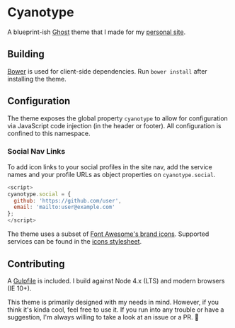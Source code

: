 # Cyanotype

A blueprint-ish [Ghost](https://ghost.org/) theme that I made for my [personal site](https://colekettler.com/).

## Building

[Bower](http://bower.io/) is used for client-side dependencies. Run `bower install` after installing the theme.

## Configuration

The theme exposes the global property `cyanotype` to allow for configuration via JavaScript code injection (in the header or footer). All configuration is confined to this namespace.

### Social Nav Links

To add icon links to your social profiles in the site nav, add the service names and your profile URLs as object properties on `cyanotype.social`.

```javascript
<script>
cyanotype.social = {
  github: 'https://github.com/user',
  email: 'mailto:user@example.com'
};
</script>
```

The theme uses a subset of [Font Awesome's brand icons](https://fortawesome.github.io/Font-Awesome/icons/#brand). Supported services can be found in the [icons stylesheet](https://github.com/ColeKettler/cyanotype/blob/master/assets/css/icons.css).

## Contributing

A [Gulpfile](http://gulpjs.com/) is included. I build against Node 4.x (LTS) and modern browsers (IE 10+).

This theme is primarily designed with my needs in mind. However, if you think it's kinda cool, feel free to use it. If you run into any trouble or have a suggestion, I'm always willing to take a look at an issue or a PR. :dragon:
